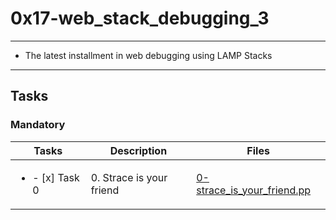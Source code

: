 # 0x17-web_stack_debugging_3

---

* The latest installment in web debugging using LAMP Stacks

---

## Tasks 

### Mandatory

| Tasks | Description | Files |
| ----- | ----- | -----|
| <ul><li> - [x] Task 0 </li></ul> | 0. Strace is your friend | [0-strace_is_your_friend.pp](0-strace_is_your_friend.pp) |
